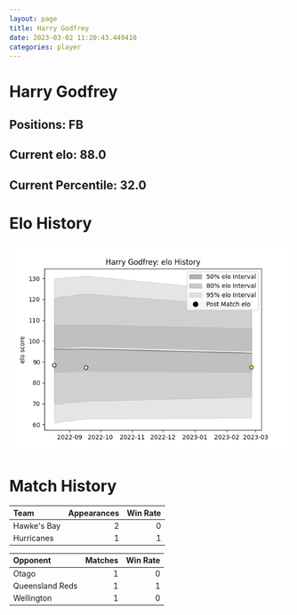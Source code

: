 ```yaml
---  
layout: page  
title: Harry Godfrey  
date: 2023-03-02 11:20:43.449410  
categories: player  
---
```

# Harry Godfrey

## Positions: FB

## Current elo: 88.0

## Current Percentile: 32.0

# Elo History


![elo history](history_HarryGodfrey.png)
# Match History


| Team        |   Appearances |   Win Rate |
|:------------|--------------:|-----------:|
| Hawke's Bay |             2 |          0 |
| Hurricanes  |             1 |          1 |

| Opponent        |   Matches |   Win Rate |
|:----------------|----------:|-----------:|
| Otago           |         1 |          0 |
| Queensland Reds |         1 |          1 |
| Wellington      |         1 |          0 |